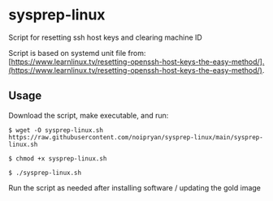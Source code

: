 # sysprep-linux
Script for resetting ssh host keys and clearing machine ID

Script is based on systemd unit file from:
[https://www.learnlinux.tv/resetting-openssh-host-keys-the-easy-method/].(https://www.learnlinux.tv/resetting-openssh-host-keys-the-easy-method/).

## Usage

Download the script, make executable, and run:
```shell
$ wget -O sysprep-linux.sh https://raw.githubusercontent.com/noipryan/sysprep-linux/main/sysprep-linux.sh 

$ chmod +x sysprep-linux.sh

$ ./sysprep-linux.sh
```

Run the script as needed after installing software / updating the gold image






